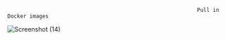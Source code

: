 
                                                                Pull in Docker images
                                                                
                   
![Screenshot (14)](https://user-images.githubusercontent.com/112928267/200764566-7507c08a-6a56-42fc-84e7-cfa454ca368d.png)
